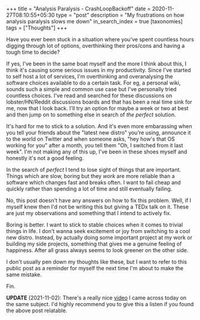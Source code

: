 +++
title = "Analysis Paralysis - CrashLoopBackoff"
date = 2020-11-27T08:10:55+05:30
type = "post"
description = "My frustrations on how analysis paralysis slows me down"
in_search_index = true
[taxonomies]
tags = ["Thoughts"]
+++

Have you ever been stuck in a situation where you've spent countless hours digging through lot of options, overthinking their pros/cons and having a tough time to decide? 

If yes, I've been in the same boat myself and the more I think about this, I think it's causing some serious issues in my productivity. Since I've started to self host a lot of services, I'm overthinking and overanalysing the software choices available to do a certain task. For eg, a personal wiki, sounds such a simple and common use case but I've personally tried countless choices. I've read and searched for these discussions on lobster/HN/Reddit discussions boards and that has been a real time sink for me, now that I look back. I'll try an option for maybe a week or two at best and then jump on to something else in search of _the perfect_ solution.

It's hard for me to stick to a solution. And it's even more embarassing when you tell your friends about the "latest new distro" you're using, announce it to the world on Twitter and when someone asks, "hey how's that OS working for you" after a month, you tell them "Oh, I switched from it last week". I'm not making any of this up, I've been in these shoes myself and honestly it's not a good feeling.

In the search of _perfect_ I tend to lose sight of things that are important. Things which are slow, boring but they _work_ are more reliable than a software which changes fast and breaks often. I want to fail cheap and quickly rather than spending a lot of time and still eventually failing. 

No, this post doesn't have any answers on how to fix this problem. Well, if I myself knew then I'd not be writing this but giving a TEDx talk on it. These are just my observations and something that I intend to actively fix. 

Boring is better. I want to stick to stable choices when it comes to trivial things in life. I don't wanna seek excitement or joy from switching to a cool new distro. Instead, by actually doing some important project at my work or building my side projects, something that gives me a genuine feeling of happiness. After all grass always seems to look greener on the other side.

I don't usually pen down my thoughts like these, but I want to refer to this public post as a reminder for myself the next time I'm about to make the same mistake.

Fin.

**UPDATE** (2021-11-02): There's a really nice [video](https://www.youtube.com/watch?v=VO6XEQIsCoM&t=638) I came across today on the same subject. I'd highly recommend you to give this a listen if you found the above post relatable.

